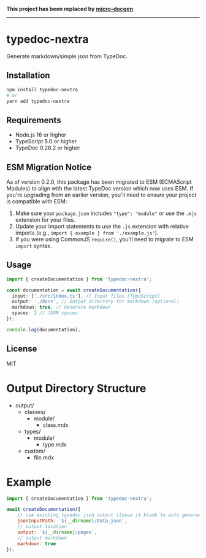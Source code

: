 **This project has been replaced by [micro-docgen](https://github.com/neplextech/micro-docgen)**

---

# typedoc-nextra

Generate markdown/simple json from TypeDoc.

## Installation

```bash
npm install typedoc-nextra
# or
yarn add typedoc-nextra
```

## Requirements
- Node.js 16 or higher
- TypeScript 5.0 or higher
- TypeDoc 0.28.2 or higher

## ESM Migration Notice
As of version 0.2.0, this package has been migrated to ESM (ECMAScript Modules) to align with the latest TypeDoc version which now uses ESM. If you're upgrading from an earlier version, you'll need to ensure your project is compatible with ESM:

1. Make sure your `package.json` includes `"type": "module"` or use the `.mjs` extension for your files.
2. Update your import statements to use the `.js` extension with relative imports (e.g., `import { example } from './example.js'`).
3. If you were using CommonJS `require()`, you'll need to migrate to ESM `import` syntax.

## Usage

```typescript
import { createDocumentation } from 'typedoc-nextra';

const documentation = await createDocumentation({
  input: ['./src/index.ts'], // Input files (TypeScript)
  output: './docs', // Output directory for markdown (optional)
  markdown: true, // Generate markdown
  spaces: 2 // JSON spaces
});

console.log(documentation);
```

## License

MIT

# Output Directory Structure

-   output/
    -   classes/
        -   module/
            -   class.mdx
    -   types/
        -   module/
            -   type.mdx
    -   custom/
        -   file.mdx

# Example

```js
import { createDocumentation } from 'typedoc-nextra';

await createDocumentation({
    // use existing typedoc json output (leave it blank to auto generate)
    jsonInputPath: `${__dirname}/data.json`,
    // output location
    output: `${__dirname}/pages`,
    // output markdown
    markdown: true
});
```

